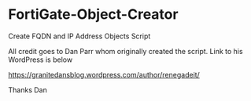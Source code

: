 # FortiGate-Object-Creator
Create FQDN and IP Address Objects Script

All credit goes to Dan Parr whom originally created the script. Link to his WordPress is below

https://granitedansblog.wordpress.com/author/renegadeit/

Thanks Dan
